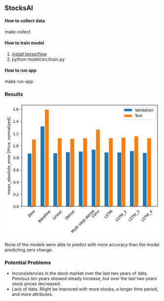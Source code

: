 ## StocksAI

#### How to collect data
make collect

#### How to train model
1. [install tensorflow](https://www.tensorflow.org/install/pip)
2. python model/src/train.py

#### How to run app
make run-app

### Results
![Accuracy Plot](./plots/accuracy_chart.png)

None of the models were able to predict with more accuracy than the model predicting zero change.

### Potential Problems
* Inconsistencies in the stock market over the last two years of data. Previous ten years showed steady increase, but over the last two years stock prices decreased.
* Lack of data. Might be improved with more stocks, a longer time period, and more attributes.

